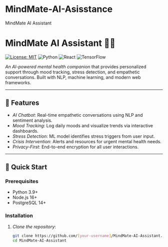 # MindMate-AI-Asisstance
MindMate AI Assistant  
# MindMate AI Assistant 🤖💬

[![License: MIT](https://img.shields.io/badge/License-MIT-yellow.svg)](https://opensource.org/licenses/MIT)
![Python](https://img.shields.io/badge/Python-3.9%2B-blue)
![React](https://img.shields.io/badge/React-18.2.0-blue)
![TensorFlow](https://img.shields.io/badge/TensorFlow-2.12.0-orange)

*An AI-powered mental health companion* that provides personalized support through mood tracking, stress detection, and empathetic conversations. Built with NLP, machine learning, and modern web frameworks.

---

## 🌟 Features
- *AI Chatbot*: Real-time empathetic conversations using NLP and sentiment analysis.
- *Mood Tracking*: Log daily moods and visualize trends via interactive dashboards.
- *Stress Detection*: ML model identifies stress triggers from user input.
- *Crisis Intervention*: Alerts and resources for urgent mental health needs.
- *Privacy-First*: End-to-end encryption for all user interactions.

---

## 🚀 Quick Start

### Prerequisites
- Python 3.9+
- Node.js 16+
- PostgreSQL 14+

### Installation

1. *Clone the repository*:
   ```bash
   git clone https://github.com/[your-username]/MindMate-AI-Assistant.git
   cd MindMate-AI-Assistant
